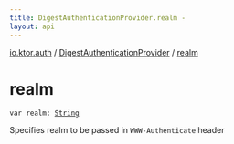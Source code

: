 ```yaml
---
title: DigestAuthenticationProvider.realm - 
layout: api
---
```


<div class='api-docs-breadcrumbs'><a href="../index.html">io.ktor.auth</a> / <a href="index.html">DigestAuthenticationProvider</a> / <a href="./realm.html">realm</a></div>

# realm

<div class="signature"><code><span class="keyword">var </span><span class="identifier">realm</span><span class="symbol">: </span><a href="https://kotlinlang.org/api/latest/jvm/stdlib/kotlin/-string/index.html"><span class="identifier">String</span></a></code></div>

Specifies realm to be passed in <code>WWW-Authenticate</code> header

